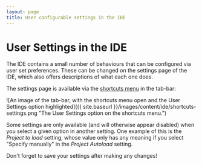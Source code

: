 ```yaml
---
layout: page
title: User configurable settings in the IDE
---
```


User Settings in the IDE
========================

The IDE contains a small number of behaviours that can be configured via user set preferences.
These can be changed on the settings page of the IDE,
which also offers descriptions of what each one does.

The settings page is available via the [shortcuts menu](/docs/IDE/shortcuts_menu) in the tab-bar:

![An image of the tab-bar, with the shortcuts menu open and the
  User Settings option highlighted]({{ site.baseurl }}/images/content/ide/shortcuts-settings.png
 "The User Settings option on the shortcuts menu.")

Some settings are only available (and will otherwise appear disabled)
when you select a given option in another setting.
One example of this is the *Project to load* setting,
whose value only has any meaning if you select "Specify manually" in the *Project Autoload* setting.

<div class="info">
Don't forget to save your settings after making any changes!
</div>
